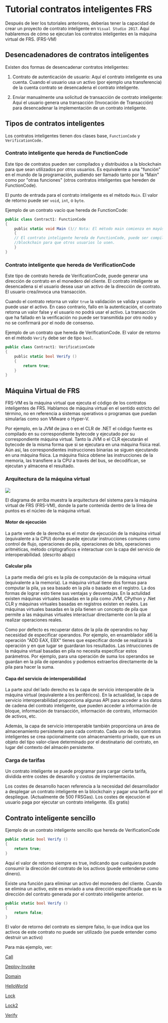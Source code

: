 # Tutorial contratos inteligentes FRS

Después de leer los tutoriales anteriores, deberías tener la capacidad de crear un proyecto de contrato inteligente
en `Visual Studio 2017`. Aquí hablaremos de cómo se ejecutan los contratos inteligentes en la máquina virtual de FRS. (FRS-VM)

## Desencadenadores de contratos inteligentes

Existen dos formas de desencadenar contratos inteligentes:

1. Contrato de autenticación de usuario: Aquí el contrato inteligente es una cuenta. Cuando el usuario usa un activo (por ejemplo una transferencia) de la cuenta contrato se desencadena el contrato inteligente.

2. Enviar manualmente una solicitud de transacción de contrato inteligente: Aquí el usuario genera una transacción (Invocación de Transacción) para desencadenar la implementación de un contrato inteligente.

## Tipos de contratos inteligentes

Los contratos inteligentes tienen dos clases base, `FunctionCode` y `VerificationCode.`

### Contrato inteligente que hereda de FunctionCode

Este tipo de contratos pueden ser compilados y distribuidos a la blockchain para que sean utilizados por otros usuarios. Es equivalente a una "función" en el mundo de la programación, pudiendo ser llamado tanto por la "Main" como por "otras funciones" (otros contratos inteligentes que hereden de FunctionCode).

El punto de entrada para el contrato inteligente es el método `Main`. El valor de retorno puede ser `void`, `int`, o `byte`. 

Ejemplo de un contrato vacío que hereda de FunctionCode:

```c#
public class Contract1: FunctionCode
{
    public static void Main ()// Nota: El método main comienza en mayúscula
    {
    // El contrato inteligente hereda de FunctionCode, puede ser compilado y publicado en la
    //blockchain para que otros usuarios lo usen.
    }
}
```

### Contrato inteligente que hereda de VerificationCode

Este tipo de contrato hereda de VerificationCode, puede generar una dirección de contrato en el monedero del cliente. El contrato inteligente se desencadena si el usuario desea usar un activo de la dirección de contrato. El usuario crea/invoca una transacción.


Cuando el contrato retorna un valor `true` la validación se valida y usuario puede usar el activo. En caso contrario, fallo en la autenticación, el contrato retorna un valor false y el usuario no podrá usar el activo. La transacción que ha fallado en la verificación no puede ser transmitida por otro nodo y no se confirmará por el nodo de consenso.

Ejemplo de un contrato que hereda de VerificationCode. El valor de retorno en el método `Verify` debe ser de tipo `bool`.

```c#
public class Contract1: VerificationCode
{
    public static bool Verify ()
    {
        return true;
    }
}
```

## Máquina Virtual de FRS

FRS-VM es la máquina virtual que ejecuta el código de los contratos inteligentes de FRS. Hablamos de máquina virtual en el sentido estricto del término, no en referencia a sistemas operativos o programas que puedan simularlas como son VMware o Hyper-V.

Por ejemplo, en la JVM de java o en el CLR de .NET el código fuente es compilado en su correspondiente bytecode y ejecutado por su correspondiente máquina virtual. Tanto la JVM o el CLR ejecutarán el bytecode de la misma forma que si se ejecutara en una máquina física real. Aún así, las correspondientes instrucciones binarias se siguen ejecutando en una máquina física. La máquina física obtiene las instrucciones de la memoria, las transfiere a la CPU a través del bus, se decodifican, se ejecutan y almacena el resultado.

### Arquitectura de la máquina virtual

<img style="vertical-align: middle" src="/assets/FRS-vm.jpg">
   

El diagrama de arriba muestra la arquitectura del sistema para la máquina virtual de FRS (FRS-VM), donde la parte contenida dentro de la línea de puntos es el núcleo de la máquina virtual.

#### Motor de ejecución

La parte verde de la derecha es el motor de ejecución de la máquina virtual (equivalente a la CPU) donde puede ejecutar 
instrucciones comunes como control de flujo, operaciones de pila, operaciones de bits, operaciones aritméticas, método criptograficos e interactuar con la capa del servicio de interoperabilidad. (descrito abajo)

#### Calcular pila

La parte media del gris es la pila de computación de la máquina virtual (equivalente a la memoria). La máquina virtual tiene dos formas para computar la pila, ya sea basado en la pila o basado en el registro. La dos formas de lograr esto tiene sus ventajas y desventajas. En la actulidad existen máquinas virtuales basadas en la pila como JVM, CPython y .Net CLR y máquinas virtuales basadas en registros existen en reales. Las máquinas virtuales basadas en la pila tienen un concepto de pila que permite a las máquinas virtuales interactuar directamente con la pila al realizar operaciones reales.

Como por defecto es recuperar datos de la pila de operandos no hay necesidad de especificar operandos. Por ejemplo, en ensamblador x86 la operación "ADD EAX, EBX" tienes que especificar donde se realizará la operación y en que lugar se guardaran los resultados. Las intrucciones de la máquina virtual basadas en pila no necesita especificar estos parámetros. Por ejemplo, para una operación de suma los operandos se guardan en la pila de operandos y podemos extraerlos directamente de la pila para hacer la suma.

#### Capa del servicio de interoperabilidad

La parte azul del lado derecho es la capa de servicio interoperable de la máquina virtual (equivalente a los periféricos). En la actualidad, la capa de servicio interoperabilidad proporciona algunas API para acceder a los datos de cadena del contrato inteligente, que pueden acceder a información de bloque, información de transacción, información de contrato, información de activos, etc.

Además, la capa de servicio interoperable también proporciona un área de almacenamiento persistente para cada contrato. Cada uno de los contratos inteligentes se crea opcionalmente con almacenamiento privado, que es un objeto del tipo valor-clave determinado por el destinatario del contrato, en lugar del contexto del almacén persistente.


### Carga de tarifas

Un contrato inteligente se puede programar para cargar cierta tarifa, dividida entre costes de desarollo y costos de implementación.

Los costes de desarrollo hacen referencia a la necesidad del desarrollador a desplegar un contrato inteligente en la blockchain y pagar una tarifa por el despliegue. (Actualmente de 500 FRSGas). Los costes de ejecución el usuario paga por ejecutar un contrato inteligente. (Es gratis)

## Contrato inteligente sencillo

Ejemplo de un contrato inteligente sencillo que hereda de VerificationCode

```c#
public static bool Verify ()
{
    return true;
}
```

Aquí el valor de retorno siempre es true, indicando que cualquiera puede consumir la dirección del contrato de los activos (puede entenderse como dinero).

Existe una función para eliminar un activo del monedero del cliente. Cuando se elimina un activo, este es enviado a una dirección especificada que es la dirección del contrato generada por el contrato inteligente anterior.

```c#
public static bool Verify ()
{
    return false;
}
```

El valor de retorno del contrato es siempre falso, lo que indica que los activos de este contrato no puede ser utilizado (se puede entender como destruir un activo)

Para más ejemplo, ver:

[Call](tutorial/call.md)

[Deploy-Invoke](tutorial/deploy-invoke.md)

[Domain](tutorial/Domain.md)

[HelloWorld](tutorial/HelloWorld.md)

[Lock](tutorial/Lock.md)

[Lock2](tutorial/Lock2.md)

[Verify](tutorial/Verify.md)

